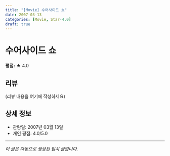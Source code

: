 ```yaml
---
title: "[Movie] 수어사이드 쇼"
date: 2007-03-13
categories: [Movie, Star-4.0]
draft: true
---
```


# 수어사이드 쇼

**평점:** ★ 4.0

## 리뷰

(리뷰 내용을 여기에 작성하세요)

## 상세 정보

- 관람일: 2007년 03월 13일
- 개인 평점: 4.0/5.0

---

*이 글은 자동으로 생성된 임시 글입니다.*
